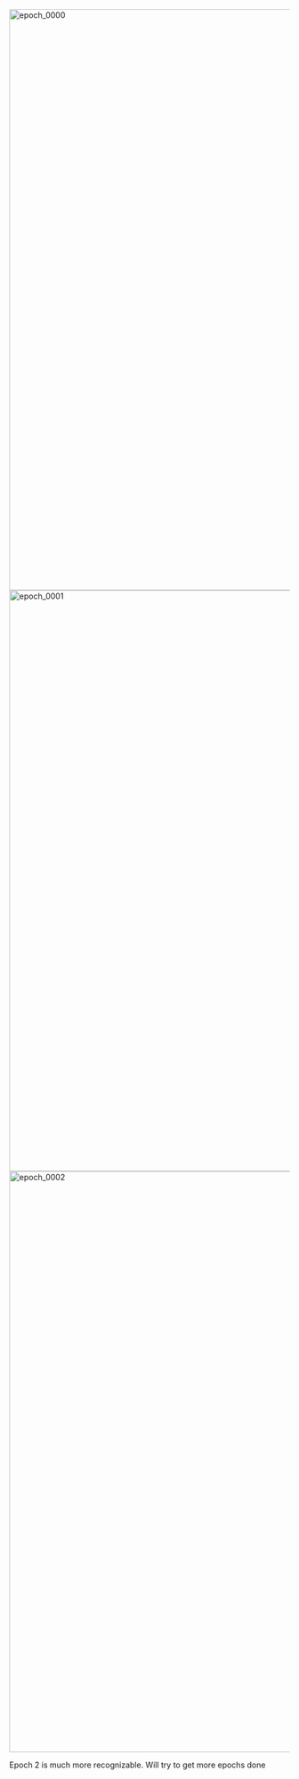 <img width="1042" height="1042" alt="epoch_0000" src="https://github.com/user-attachments/assets/1b6284af-a6ce-4adf-a235-324276b252da" />
<img width="1042" height="1042" alt="epoch_0001" src="https://github.com/user-attachments/assets/7357235e-cc74-4fc1-9c2b-cd2566e66f78" />
<img width="1042" height="1042" alt="epoch_0002" src="https://github.com/user-attachments/assets/d9e926ea-6e76-452d-b196-a21beea83944" />


Epoch 2 is much more recognizable. Will try to get more epochs done 
